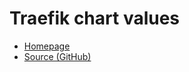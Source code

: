 # Traefik chart values

- [Homepage](https://traefik.io/traefik/)
- [Source (GitHub)](https://github.com/traefik/traefik-helm-chart)
